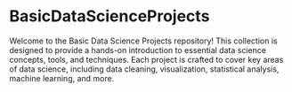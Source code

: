 # BasicDataScienceProjects
Welcome to the Basic Data Science Projects repository! This collection is designed to provide a hands-on introduction to essential data science concepts, tools, and techniques. Each project is crafted to cover key areas of data science, including data cleaning, visualization, statistical analysis, machine learning, and more.
